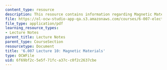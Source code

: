 ```yaml
---
content_type: resource
description: This resource contains information regarding Magnetic Materials.
file: https://ol-ocw-studio-app-qa.s3.amazonaws.com/courses/6-007-electromagnetic-energy-from-motors-to-lasers-spring-2011/6f69bf2c5e5f71fca37cc0f2c2637cbe_MIT6_007S11_lec10.pdf
file_type: application/pdf
learning_resource_types:
- Lecture Notes
parent_title: Lecture Notes
parent_type: CourseSection
resourcetype: Document
title: '6.007 Lecture 10: Magnetic Materials'
type: OCWFile
uid: 6f69bf2c-5e5f-71fc-a37c-c0f2c2637cbe
---
```

